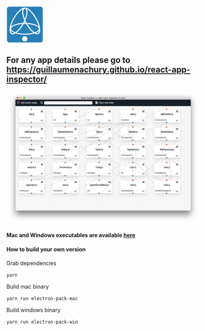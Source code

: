 ![GitHub Logo](./src/assets/icons/96x96.png)
## For any app details please go to https://guillaumenachury.github.io/react-app-inspector/

![GitHub Logo](./docs/screenshots/home.png)
#### Mac and Windows executables are available [here](https://github.com/GuillaumeNachury/react-app-inspector/releases)

#### How to build your own version
Grab dependencies
```shell
yarn
``` 

Build mac binary
```shell
yarn run electron-pack-mac
``` 

Build windows binary
```shell
yarn run electron-pack-win
``` 
